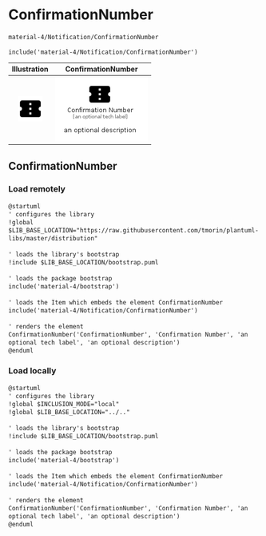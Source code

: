# ConfirmationNumber


```text
material-4/Notification/ConfirmationNumber
```

```text
include('material-4/Notification/ConfirmationNumber')
```



| Illustration | ConfirmationNumber |
| :---: | :---: |
| ![illustration for Illustration](../../material-4/Notification/ConfirmationNumber.png) | ![illustration for ConfirmationNumber](../../material-4/Notification/ConfirmationNumber.Local.png) |




## ConfirmationNumber

### Load remotely
```plantuml
@startuml
' configures the library
!global $LIB_BASE_LOCATION="https://raw.githubusercontent.com/tmorin/plantuml-libs/master/distribution"

' loads the library's bootstrap
!include $LIB_BASE_LOCATION/bootstrap.puml

' loads the package bootstrap
include('material-4/bootstrap')

' loads the Item which embeds the element ConfirmationNumber
include('material-4/Notification/ConfirmationNumber')

' renders the element
ConfirmationNumber('ConfirmationNumber', 'Confirmation Number', 'an optional tech label', 'an optional description')
@enduml
```

### Load locally
```plantuml
@startuml
' configures the library
!global $INCLUSION_MODE="local"
!global $LIB_BASE_LOCATION="../.."

' loads the library's bootstrap
!include $LIB_BASE_LOCATION/bootstrap.puml

' loads the package bootstrap
include('material-4/bootstrap')

' loads the Item which embeds the element ConfirmationNumber
include('material-4/Notification/ConfirmationNumber')

' renders the element
ConfirmationNumber('ConfirmationNumber', 'Confirmation Number', 'an optional tech label', 'an optional description')
@enduml
```

